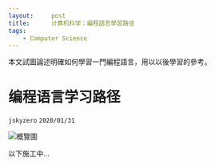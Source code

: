 ```yaml
---
layout:     post
title:      计算机科学：編程語言學習路徑
tags:
    - Computer Science
---
```


本文試圖論述明確如何學習一門編程語言，用以以後學習的參考。

<!--more-->

# 编程语言学习路径
`jskyzero` `2020/01/31`


![概覽圖](https://lh3.googleusercontent.com/O_vSXk6pFPvauwz3jwPbVn7jpRmozaWhfksbEFpjq98_SsLveMIsJOBabW58XmVpIMi_Dj12mvV4An7fdOK7XMjjuczr_130UkL_GcTiDxuH7WwRonoI9DHLpCV5LqrU5lHAFOMxFu-5u3g2Yhx4or8IbY_8cO4bpuq6ioV3Dvqzu0zDUq7U3sMB1jYEihjX2W6_P4ixqcOkyMJNfDdyuouScDE3mnAiGpvrpPVL6AwXF71mMafEKnYJMVWq0ZHo1IotRXXiQYEPJU0kAjuSB1d9MjRJkyQujFWTTWEWIbnKLhgWqOW3D1TJGLkOWl9GRTuxEM0p5t3HzTPWShgUFdLiQYOnwdN5poUK1FDSBcC2QK_0qo6fGku5aQXGN4xflDn5V9rIx826EpWaqwyTBZ-HIA0RQx8_VO33m-nQSz9trRSDc_4pGeu5XPJmM-CBkseoqJXFgmxHllsQGjsuLP-YsKeZf4tpcUgrzJZU6T5jkl6WxExUP7fsDHqan_h-mTIRTFR26z9Gi2fDoX5gfT-HyeEkoSEqBR8ASKF0PQUsbNG139-O6WPNo9dHPJMu4ZQpbEmplFVJAMLVKAILDHhrAw-t5nl5OH7hLGOrcPOxeJcF2PAMZt6wL-1A5YGocHAKTWCm22AVnaNvDYLuFJLbACG3epygNW9WxS-8c8NWtdPd1TmkfZrgwV12FuyCaYD86GQPWWOAk0COtS5DywMki18lEok2RtwbPLN_XzvufamlOQ=w1480-h998-no)

以下施工中...